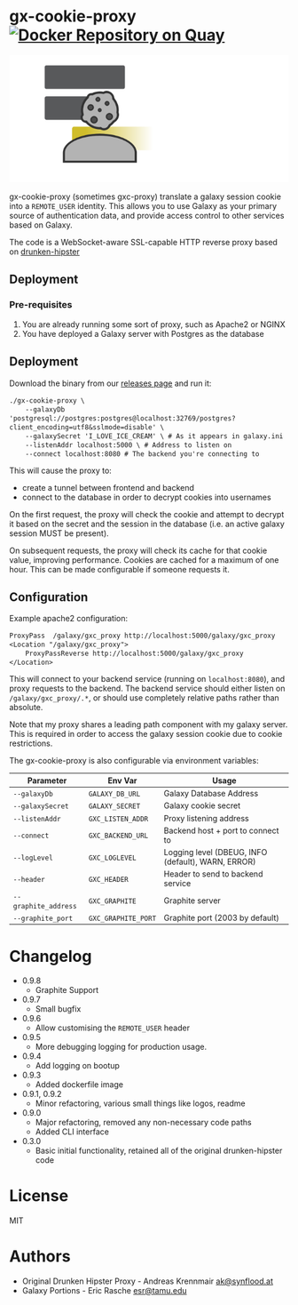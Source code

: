 # gx-cookie-proxy [![Docker Repository on Quay](https://quay.io/repository/erasche/gx-cookie-proxy/status "Docker Repository on Quay")](https://quay.io/repository/erasche/gx-cookie-proxy)

![](./img/logo.png)

gx-cookie-proxy (sometimes gxc-proxy) translate a galaxy session cookie into a
`REMOTE_USER` identity. This allows you to use Galaxy as your primary source of
authentication data, and provide access control to other services based on
Galaxy.

The code is a WebSocket-aware SSL-capable HTTP reverse proxy based on
[drunken-hipster](https://github.com/joinmytalk/drunken-hipster)

## Deployment

### Pre-requisites

1. You are already running some sort of proxy, such as Apache2 or NGINX
2. You have deployed a Galaxy server with Postgres as the database

## Deployment

Download the binary from our [releases page](https://github.com/erasche/gx-cookie-proxy/releases) and run it:

```console
./gx-cookie-proxy \
	--galaxyDb 'postgresql://postgres:postgres@localhost:32769/postgres?client_encoding=utf8&sslmode=disable' \
	--galaxySecret 'I_LOVE_ICE_CREAM' \ # As it appears in galaxy.ini
	--listenAddr localhost:5000 \ # Address to listen on
	--connect localhost:8080 # The backend you're connecting to
```

This will cause the proxy to:

- create a tunnel between frontend and backend
- connect to the database in order to decrypt cookies into usernames

On the first request, the proxy will check the cookie and attempt to decrypt it
based on the secret and the session in the database (i.e. an active galaxy
session MUST be present).

On subsequent requests, the proxy will check its cache for that cookie value,
improving performance. Cookies are cached for a maximum of one hour. This can
be made configurable if someone requests it.

## Configuration

Example apache2 configuration:

```apache2
ProxyPass  /galaxy/gxc_proxy http://localhost:5000/galaxy/gxc_proxy
<Location "/galaxy/gxc_proxy">
	ProxyPassReverse http://localhost:5000/galaxy/gxc_proxy
</Location>
```

This will connect to your backend service (running on `localhost:8080`), and
proxy requests to the backend. The backend service should either listen on
`/galaxy/gxc_proxy/.*`, or should use completely relative paths rather than
absolute.

Note that my proxy shares a leading path component with my galaxy
server. This is required in order to access the galaxy session cookie
due to cookie restrictions.

The gx-cookie-proxy is also configurable via environment variables:

Parameter            | Env Var             | Usage
-------------------- | ------------------- | -----------
`--galaxyDb`         | `GALAXY_DB_URL`     | Galaxy Database Address
`--galaxySecret`     | `GALAXY_SECRET`     | Galaxy cookie secret
`--listenAddr`       | `GXC_LISTEN_ADDR`   | Proxy listening address
`--connect`          | `GXC_BACKEND_URL`   | Backend host + port to connect to
`--logLevel`         | `GXC_LOGLEVEL`      | Logging level (DBEUG, INFO (default), WARN, ERROR)
`--header`           | `GXC_HEADER`        | Header to send to backend service
`--graphite_address` | `GXC_GRAPHITE`      | Graphite server
`--graphite_port`    | `GXC_GRAPHITE_PORT` | Graphite port (2003 by default)

# Changelog

- 0.9.8
	- Graphite Support
- 0.9.7
	- Small bugfix
- 0.9.6
	- Allow customising the `REMOTE_USER` header
- 0.9.5
	- More debugging logging for production usage.
- 0.9.4
	- Add logging on bootup
- 0.9.3
	- Added dockerfile image
- 0.9.1, 0.9.2
	- Minor refactoring, various small things like logos, readme
- 0.9.0
	- Major refactoring, removed any non-necessary code paths
	- Added CLI interface
- 0.3.0
	- Basic initial functionality, retained all of the original drunken-hipster code

# License

MIT

# Authors

- Original Drunken Hipster Proxy - Andreas Krennmair <ak@synflood.at>
- Galaxy Portions - Eric Rasche <esr@tamu.edu>
